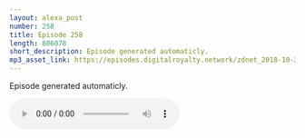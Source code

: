 ```yaml
---
layout: alexa_post
number: 258
title: Episode 258
length: 806078
short_description: Episode generated automaticly.
mp3_asset_link: https://episodes.digitalroyalty.network/zdnet_2018-10-30_01-00-04.mp3
---
```


Episode generated automaticly.

<audio controls>
    <source src="{{ page.mp3_asset_link }}" type="audio/mpeg">
</audio>